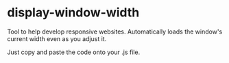 # display-window-width
Tool to help develop responsive websites. Automatically loads the window's current width even as you adjust it.

Just copy and paste the code onto your .js file.
